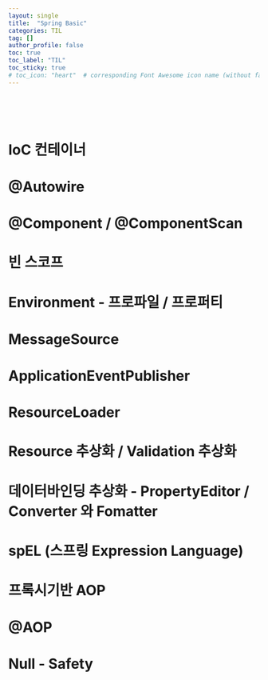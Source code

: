 ```yaml
---
layout: single
title:  "Spring Basic"
categories: TIL
tag: []
author_profile: false
toc: true
toc_label: "TIL"
toc_sticky: true
# toc_icon: "heart"  # corresponding Font Awesome icon name (without fa prefix)
---
```

<br><br><br>

# IoC 컨테이너

# @Autowire

# @Component / @ComponentScan

# 빈 스코프

# Environment - 프로파일 / 프로퍼티

# MessageSource

# ApplicationEventPublisher

# ResourceLoader

# Resource 추상화 / Validation 추상화

# 데이터바인딩 추상화 - PropertyEditor / Converter 와 Fomatter

# spEL (스프링 Expression Language)

# 프록시기반 AOP

# @AOP

# Null - Safety

<br>
<br>
<br>
<br>
